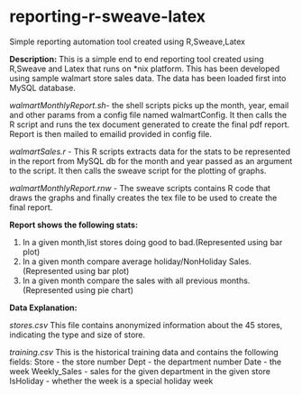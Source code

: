 # reporting-r-sweave-latex
Simple reporting automation tool created using R,Sweave,Latex

**Description:**
This is a simple end to end reporting tool created using R,Sweave and Latex that runs on *nix platform.
This has been developed using sample walmart store sales data.
The data has been loaded first into MySQL database.

_walmartMonthlyReport.sh_- the shell scripts picks up the month, year, email and other params from a config file named walmartConfig. It then calls the R script and runs the tex document generated to create the final pdf report. Report is then mailed to emailid provided in config file.

_walmartSales.r_ - This R scripts extracts data for the stats to be represented in the report from MySQL db for the month and year passed as an argument to the script. It then calls the sweave script for the plotting of graphs.

_walmartMonthlyReport.rnw_ - The sweave scripts contains R code that draws the graphs and finally creates the tex file to be used to create the final report.

**Report shows the following stats:**
1. In a given month,list stores doing good to bad.(Represented using bar plot)
2. In a given month compare average holiday/NonHoliday Sales.(Represented using bar plot)
3. In a given month compare the sales with all previous months. (Represented using pie chart)

**Data Explanation:**

_stores.csv_
This file contains anonymized information about the 45 stores, indicating the type and size of store.

_training.csv_
This is the historical training data and contains the following fields:
Store - the store number
Dept - the department number
Date - the week
Weekly_Sales -  sales for the given department in the given store
IsHoliday - whether the week is a special holiday week

